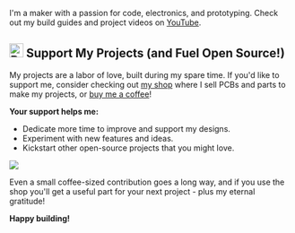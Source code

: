 I'm a maker with a passion for code, electronics, and prototyping. Check out my build guides and project videos on [YouTube](https://www.youtube.com/@TuxedoMakes).

## <img src="https://cdn.buymeacoffee.com/buttons/bmc-new-btn-logo.svg" alt="Buy me a coffee" width="25"/> Support My Projects (and Fuel Open Source!)

My projects are a labor of love, built during my spare time. If you'd like to support me, consider checking out [my shop](https://buymeacoffee.com/tuxedomakes/extras) where I sell PCBs and parts to make my projects, or [buy me a coffee](https://buymeacoffee.com/tuxedomakes/extras)!

**Your support helps me:**

*   Dedicate more time to improve and support my designs.
*   Experiment with new features and ideas.
*   Kickstart other open-source projects that you might love.

<a href="https://buymeacoffee.com/tuxedomakes"><img src="https://img.buymeacoffee.com/button-api/?text=Buy me a coffee&emoji=&slug=tuxedomakes&button_colour=FFDD00&font_colour=000000&font_family=Cookie&outline_colour=000000&coffee_colour=ffffff" /></a>

Even a small coffee-sized contribution goes a long way, and if you use the shop you'll get a useful part for your next project - plus my eternal gratitude!

**Happy building!**
